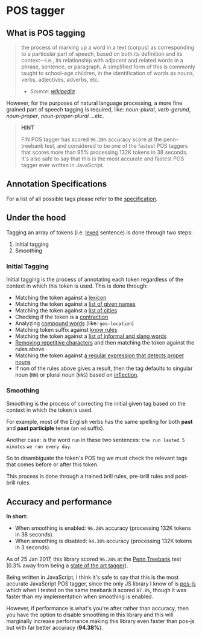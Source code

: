 # POS tagger

## What is POS tagging

> the process of marking up a word in a text (corpus) as corresponding to a particular part of speech, based on both its definition and its context—i.e., its relationship with adjacent and related words in a phrase, sentence, or paragraph. A simplified form of this is commonly taught to school-age children, in the identification of words as nouns, verbs, adjectives, adverbs, etc.
>
> - *Source: [wikipedia](https://en.wikipedia.org/wiki/Part-of-speech_tagging)*

However, for the purposes of natural language processing, a more fine grained part of speech tagging is required, like: _noun-plural_, _verb-gerund_, _noun-proper_, _noun-proper-plural_ ...etc.

> __HINT__
>
> FIN POS tagger has scored `96.28%` accuracy score at the penn-treebank test, and considered to be one of the fastest POS taggers that scores more than 95% processing 132K tokens in 38 seconds. It's also safe to say that this is the most accurate and fastest POS tagger ever written in JavaScript.
>

## Annotation Specifications

For a list of all possible tags please refer to the [specification](../specifications/dependency-parsing-annotations.html). 

## Under the hood

Tagging an array of tokens (i.e. [lexed](./lexer.html) sentence) is done through two steps:

1. Initial tagging
2. Smoothing

### Initial Tagging

Initial tagging is the process of annotating each token regardless of the context in which this token is used. This is done through:

- Matching the token against a [lexicon](https://github.com/FinNLP/en-lexicon)
- Matching the token against a [list of given names](https://github.com/FinNLP/humannames)
- Matching the token against a [list of cities](https://github.com/FinNLP/cities-list)
- Checking if the token is a [contraction](https://github.com/FinNLP/en-pos/blob/master/lib/tagging/contractions.js)
- Analyzing [compound words](https://github.com/FinNLP/en-pos/blob/master/lib/tagging/complex_words.js) (like: `geo-location`)
- Matching token suffix against [know rules](https://github.com/FinNLP/en-pos/blob/master/lib/tagging/suffixes.js)
- Matching the token against a [list of informal and slang words](https://github.com/FinNLP/en-pos/blob/master/lib/tagging/slang.js)
- [Removing repetitive characters](https://github.com/FinNLP/en-pos/blob/master/lib/tagging/repetitive.js) and then matching the token against the rules above
- Matching the token against [a regular expression that detects proper nouns](https://github.com/FinNLP/en-pos/blob/master/lib/tagging/potential_proper.js)
- If non of the rules above gives a result, then the tag defaults to singular noun (`NN`) or plural noun (`NNS`) based on [inflection](https://github.com/FinNLP/en-inflectors).

### Smoothing

Smoothing is the process of correcting the initial given tag based on the context in which the token is used.

For example, most of the English verbs has the same spelling for both **past** and **past participle** tense (an `ed` suffix).

Another case: is the word `run` in these two sentences: `the run lasted 5 minutes` `we run every day`.

So to disambiguate the token's POS tag we must check the relevant tags that comes before or after this token.

This process is done through a trained brill rules, pre-brill rules and post-brill rules.

## Accuracy and performance

**In short:**

- When smoothing is enabled: `96.28%` accuracy (processing 132K tokens in 38 seconds).
- When smoothing is disabled: `94.38%` accuracy (processing 132K tokens in 3 seconds).


As of 25 Jan 2017, this library scored `96.28%` at the [Penn Treebank](http://www.cis.upenn.edu/~treebank/) test (0.3% away from being a [state of the art tagger](https://goo.gl/M0rzzb)).

Being written in JavaScript, I think it's safe to say that this is the most accurate JavaScript POS tagger, since the only JS library I know of is [pos-js](https://github.com/neopunisher/pos-js) which when I tested on the same treebank it scored `87.8%`, though it was faster than my implementation when smoothing is enabled.

However, if performance is what's you're after rather than accuracy, then you have the option to disable smoothing in this library and this will marginally increase performance making this library even faster than pos-js but with far better accuracy (**94.38%**).